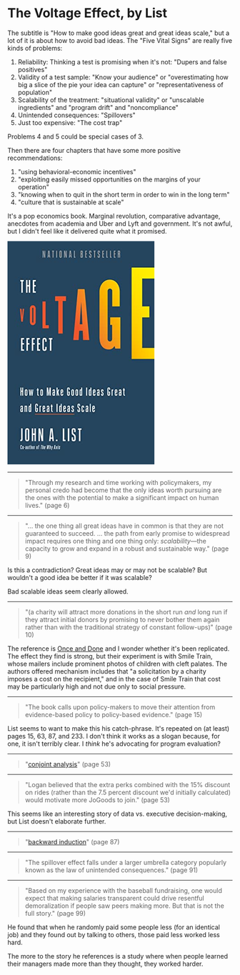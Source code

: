 # The Voltage Effect, by List

The subtitle is "How to make good ideas great and great ideas scale,"
but a lot of it is about how to avoid bad ideas. The "Five Vital
Signs" are really five kinds of problems:

1. Reliability: Thinking a test is promising when it's not: "Dupers
   and false positives"
2. Validity of a test sample: "Know your audience" or "overestimating
   how big a slice of the pie your idea can capture" or
   "representativeness of population"
3. Scalability of the treatment: "situational validity" or "unscalable
   ingredients" and "program drift" and "noncompliance"
4. Unintended consequences: "Spillovers"
5. Just too expensive: "The cost trap"

Problems 4 and 5 could be special cases of 3.

Then there are four chapters that have some more positive
recommendations:

1. "using behavioral-economic incentives"
2. "exploiting easily missed opportunities on the margins of your operation"
3. "knowing when to quit in the short term in order to win in the long term"
4. "culture that is sustainable at scale"

It's a pop economics book. Marginal revolution, comparative advantage,
anecdotes from academia and Uber and Lyft and government. It's not
awful, but I didn't feel like it delivered quite what it promised.


![cover](cover.jpg)


---

> "Through my research and time working with policymakers, my personal
> credo had become that the only ideas worth pursuing are the ones
> with the potential to make a significant impact on human lives."
> (page 6)


---

> "... the one thing all great ideas have in common is that they are
> not guaranteed to succeed. ... the path from early promise to
> widespread impact requires one thing and one thing only:
> _scalability_—the capacity to grow and expand in a robust and
> sustainable way." (page 9)

Is this a contradiction? Great ideas may or may not be scalable? But
wouldn't a good idea be better if it was scalable?

Bad scalable ideas seem clearly allowed.


---

> "(a charity will attract more donations in the short run _and_ long
> run if they attract initial donors by promising to never bother them
> again rather than with the traditional strategy of constant
> follow-ups)" (page 10)

The reference is [Once and Done][] and I wonder whether it's been
replicated. The effect they find is strong, but their experiment is
with Smile Train, whose mailers include prominent photos of children
with cleft palates. The authors offered mechanism includes that "a
solicitation by a charity imposes a cost on the recipient," and in the
case of Smile Train that cost may be particularly high and not due
only to social pressure.

[Once and Done]: https://spihub.org/site/resource_files/publications/spi_wp_025_list.pdf "Once and Done: Leveraging Behavioral Economicsto Increase Charitable Contributions"


---

> "The book calls upon policy-makers to move their attention from
> evidence-based policy to policy-based evidence." (page 15)

List seems to want to make this his catch-phrase. It's repeated on (at
least) pages 15, 63, 87, and 233. I don't think it works as a slogan
because, for one, it isn't terribly clear. I _think_ he's advocating
for program evaluation?


---


> "[conjoint analysis][]" (page 53)

[conjoint analysis]: https://en.wikipedia.org/wiki/Conjoint_analysis


---

> "Logan believed that the extra perks combined with the 15% discount
> on rides (rather than the 7.5 percent discount we'd initially
> calculated) would motivate more JoGoods to join." (page 53)

This seems like an interesting story of data vs. executive
decision-making, but List doesn't elaborate further.


---

> "[backward induction][]" (page 87)

[backward induction]: https://en.wikipedia.org/wiki/Backward_induction


---

> "The spillover effect falls under a larger umbrella category
> popularly known as the law of unintended consequences." (page 91)


---

> "Based on my experience with the baseball fundraising, one would
> expect that making salaries transparent could drive resentful
> demoralization if people saw peers making more. But that is not the
> full story." (page 99)

He found that when he randomly paid some people less (for an identical
job) and they found out by talking to others, those paid less worked
less hard.

The more to the story he references is a study where when people
learned their managers made more than they thought, they worked
harder.
